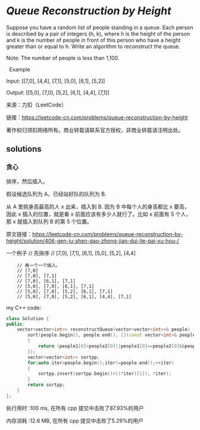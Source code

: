 # *Queue Reconstruction by Height*

Suppose you have a random list of people standing in a queue. Each person is described by a pair of integers (h, k), where h is the height of the person and k is the number of people in front of this person who have a height greater than or equal to h. Write an algorithm to reconstruct the queue.

Note:
The number of people is less than 1,100.

 
Example

Input:
[[7,0], [4,4], [7,1], [5,0], [6,1], [5,2]]

Output:
[[5,0], [7,0], [5,2], [6,1], [4,4], [7,1]]

来源：力扣（LeetCode）

链接：https://leetcode-cn.com/problems/queue-reconstruction-by-height

著作权归领扣网络所有。商业转载请联系官方授权，非商业转载请注明出处。

## solutions

### 贪心

排序，然后插入。

假设候选队列为 A，已经站好队的队列为 B.

从 A 里挑身高最高的人 x 出来，插入到 B. 因为 B 中每个人的身高都比 x 要高，因此 x 插入的位置，就是看 x 前面应该有多少人就行了。比如 x 前面有 5 个人，那 x 就插入到队列 B 的第 5 个位置。

原文链接：https://leetcode-cn.com/problems/queue-reconstruction-by-height/solution/406-gen-ju-shen-gao-zhong-jian-dui-lie-pai-xu-hou-/

一个例子
        // 先排序
        // [7,0], [7,1], [6,1], [5,0], [5,2], [4,4]
        
        // 再一个一个插入。
        // [7,0]
        // [7,0], [7,1]
        // [7,0], [6,1], [7,1]
        // [5,0], [7,0], [6,1], [7,1]
        // [5,0], [7,0], [5,2], [6,1], [7,1]
        // [5,0], [7,0], [5,2], [6,1], [4,4], [7,1]

my C++ code:
```C++
class Solution {
public:
    vector<vector<int>> reconstructQueue(vector<vector<int>>& people) {
        sort(people.begin(), people.end(), [](const vector<int>& people1, const vector<int>& people2) //C++11中sort内自定义compare的写法
        {
            return (people1[0]>people2[0]||people1[0]==people2[0]&&people1[1]<people2[1]);//让[7,0]在[7,1]前面的原因是第一个插入队列的元素一定是[k,0]
        });
        vector<vector<int>> sortpp;
        for(auto iter=people.begin();iter!=people.end();++iter)
        {
            sortpp.insert(sortpp.begin()+((*iter)[1]), *iter);
        }
        return sortpp;
    }
};
```
执行用时 :100 ms, 在所有 cpp 提交中击败了87.93%的用户

内存消耗 :12.6 MB, 在所有 cpp 提交中击败了5.29%的用户
